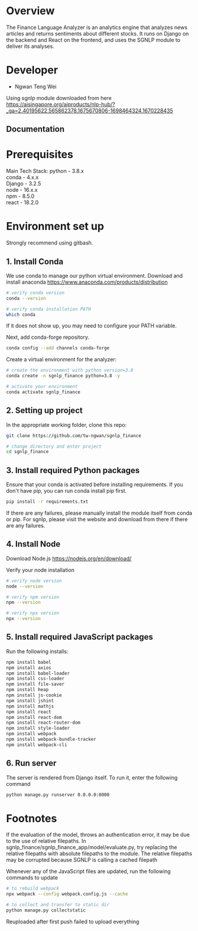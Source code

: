 # Overview 
The Finance Language Analyzer is an analytics engine that analyzes news articles and returns sentiments about different stocks. It runs on Django on the backend and React on the frontend, and uses the SGNLP module to deliver its analyses. 

# Developer 
- Ngwan Teng Wei 

Using sgnlp module downloaded from here \
https://aisingapore.org/aiproducts/nlp-hub/?_ga=2.40195622.565862378.1675670806-1698464324.1670228435

## Documentation 

# Prerequisites 
Main Tech Stack: 
python - 3.8.x \
conda - 4.x.x \
Django - 3.2.5 \
node - 16.x.x \
npm - 8.5.0 \
react - 18.2.0 

# Environment set up 
Strongly recommend using gitbash. 

## 1. Install Conda 
We use conda to manage our python virtual environment. Download and install anaconda 
https://www.anaconda.com/products/distribution

```bash 
# verify conda version 
conda --version 

# verify conda installation PATH 
which conda
```

If it does not show up, you may need to configure your PATH variable. 

Next, add conda-forge repository. 

```bash 
conda config --add channels conda-forge
``` 

Create a virtual environment for the analyzer: 

```bash 
# create the environment with python version=3.8
conda create -n sgnlp_finance python=3.8 -y

# activate your environment 
conda activate sgnlp_finance 
```

## 2. Setting up project 

In the appropriate working folder, clone this repo: 

```bash 
git clone https://github.com/tw-ngwan/sgnlp_finance

# change directory and enter project 
cd sgnlp_finance 
``` 

## 3. Install required Python packages 

Ensure that your conda is activated before installing requirements. If you don't have pip, you can run conda install pip first. 
```bash 
pip install -r requirements.txt
``` 

If there are any failures, please manually install the module itself from conda or pip. For sgnlp, please visit the website and download from there if there are any failures. 

## 4. Install Node

Download Node.js 
https://nodejs.org/en/download/

Verify your node installation 

```bash 
# verify node version
node --version 

# verify npm version 
npm --version 

# verify npx version 
npx --version 
``` 

## 5. Install required JavaScript packages 

Run the following installs: 

```bash 
npm install babel 
npm install axios 
npm install babel-loader 
npm install css-loader 
npm install file-saver 
npm install heap 
npm install js-cookie 
npm install jshint 
npm install mathjs 
npm install react 
npm install react-dom 
npm install react-router-dom 
npm install style-loader 
npm install webpack 
npm install webpack-bundle-tracker 
npm install webpack-cli 
```

## 6. Run server 

The server is rendered from Django itself. To run it, enter the following command 
```bash 
python manage.py runserver 0.0.0.0:8000
```


# Footnotes 
If the evaluation of the model, throws an authentication error, it may be due to the use of relative filepaths. In sgnlp_finance/sgnlp_finance_app/model/evaluate.py, try replacing the relative filepaths with absolute filepaths to the module. The relative filepaths may be corrupted because SGNLP is calling a cached filepath

Whenever any of the JavaScript files are updated, run the following commands to update

```bash 
# to rebuild webpack 
npx webpack --config webpack.config.js --cache

# to collect and transfer to static dir 
python manage.py collectstatic
```

Reuploaded after first push failed to upload everything 
